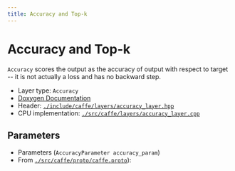 ```yaml
---
title: Accuracy and Top-k
---
```


# Accuracy and Top-k

`Accuracy` scores the output as the accuracy of output with respect to target -- it is not actually a loss and has no backward step.

* Layer type: `Accuracy`
* [Doxygen Documentation](http://caffe.berkeleyvision.org/doxygen/classcaffe_1_1AccuracyLayer.html)
* Header: [`./include/caffe/layers/accuracy_layer.hpp`](https://github.com/BVLC/caffe/blob/master/include/caffe/layers/accuracy_layer.hpp)
* CPU implementation: [`./src/caffe/layers/accuracy_layer.cpp`](https://github.com/BVLC/caffe/blob/master/src/caffe/layers/accuracy_layer.cpp)

## Parameters
* Parameters (`AccuracyParameter accuracy_param`)
* From [`./src/caffe/proto/caffe.proto`](https://github.com/BVLC/caffe/blob/master/src/caffe/proto/caffe.proto)):


